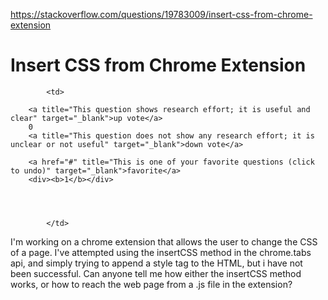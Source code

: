 <a href="https://stackoverflow.com/questions/19783009/insert-css-from-chrome-extension">https://stackoverflow.com/questions/19783009/insert-css-from-chrome-extension</a><div id="articleHeader"><h1>Insert CSS from Chrome Extension</h1></div>

            



        
        
            <td>
                

<div>
        
        <a title="This question shows research effort; it is useful and clear" target="_blank">up vote</a>
        0
        <a title="This question does not show any research effort; it is unclear or not useful" target="_blank">down vote</a>

        <a href="#" title="This is one of your favorite questions (click to undo)" target="_blank">favorite</a>
        <div><b>1</b></div>




            </td>
            

<div>
    <div>

<p>I'm working on a chrome extension that allows the user to change the CSS of a page. I've attempted using the insertCSS method in the chrome.tabs api, and simply trying to append a style tag to the HTML, but i have not been successful. Can anyone tell me how either the insertCSS method works, or how to reach the web page from a .js file in the extension?</p>
    </div>
    
    
</div>
